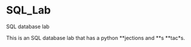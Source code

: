 # SQL_Lab
SQL database lab

This is an SQL database lab that has a python **jections and **s **tac*s.  
